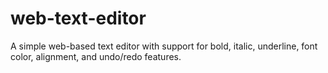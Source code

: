 # web-text-editor
A simple web-based text editor with support for bold, italic, underline, font color, alignment, and undo/redo features.
